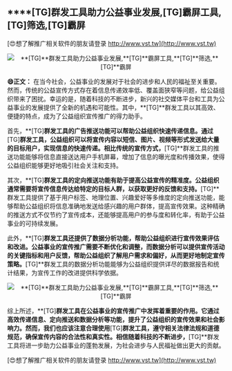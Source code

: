 ## ****[TG]**群发工具助力公益事业发展,**[TG]**霸屏工具,**[TG]**筛选,**[TG]**霸屏**

[😍想了解推广相关软件的朋友请登录 http://www.vst.tw](http://www.vst.tw)

 <center><img src="https://vst.tw/MP4/tuiguang/png/5.png" alt="**[TG]**群发工具助力公益事业发展,**[TG]**霸屏工具,**[TG]**筛选,**[TG]**霸屏"></center>

**😄正文：**
在当今社会，公益事业的发展对于社会的进步和人民的福祉至关重要。然而，传统的公益宣传方式存在着信息传递效率低、覆盖面狭窄等问题，给公益组织带来了困扰。幸运的是，随着科技的不断进步，新兴的社交媒体平台和工具为公益事业的发展提供了全新的机遇和可能性。其中，**[TG]**群发工具以其高效、便捷的特点，成为了公益组织宣传推广的得力助手。

首先，**[TG]**群发工具的广告推送功能可以帮助公益组织快速传递信息。通过**[TG]**群发工具，公益组织可以将宣传内容以短信、图片、视频等形式发送给大量的目标用户，实现信息的快速传递。相比传统的宣传方式，**[TG]**群发工具的推送功能能够将信息直接送达用户手机屏幕，增加了信息的曝光度和传播效果，使得公益组织能够更好地吸引社会关注和支持。

其次，**[TG]**群发工具的定向推送功能有助于提高公益宣传的精准度。公益组织通常需要将宣传信息传达给特定的目标人群，以获取更好的反馈和支持。**[TG]**群发工具提供了基于用户标签、地理位置、兴趣爱好等多维度的定向推送功能，能够帮助公益组织将信息准确地发送给感兴趣的用户群体，提高宣传效果。这种精确的推送方式不仅节约了宣传成本，还能够提高用户的参与度和转化率，有助于公益事业的可持续发展。

此外，**[TG]**群发工具还提供了数据分析功能，帮助公益组织进行宣传效果评估和改进。公益事业的宣传推广需要不断优化和调整，而数据分析可以提供宣传活动的关键指标和用户反馈，帮助公益组织了解用户需求和偏好，从而更好地制定宣传策略。**[TG]**群发工具的数据分析功能能够为公益组织提供详尽的数据报告和统计结果，为宣传工作的改进提供科学依据。

 <center><img src="https://vst.tw/MP4/tuiguang/png/6.png" alt="**[TG]**群发工具助力公益事业发展,**[TG]**霸屏工具,**[TG]**筛选,**[TG]**霸屏"></center>

综上所述，**[TG]**群发工具在公益事业的宣传推广中发挥着重要的作用。它通过高效传递信息、定向推送和数据分析等功能，提升了公益组织的宣传效果和社会影响力。然而，我们也应该注意合理使用**[TG]**群发工具，遵守相关法律法规和道德规范，确保宣传内容的合法性和真实性。相信随着科技的不断进步，**[TG]**群发工具将进一步助力公益事业的蓬勃发展，为社会进步与人民福祉做出更大的贡献。

[😍想了解推广相关软件的朋友请登录 http://www.vst.tw](http://www.vst.tw)



